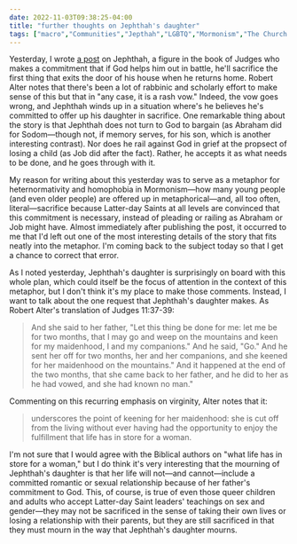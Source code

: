 ```yaml
---
date: 2022-11-03T09:38:25-04:00
title: "further thoughts on Jephthah's daughter"
tags: ["macro","Communities","Jepthah","LGBTQ","Mormonism","The Church of Jesus Christ of Latter-day Saints","affirming church","Robert Alter","Abraham","Job","sacrifice"]
---
```

Yesterday, I wrote [a post](https://spencergreenhalgh.com/communities/on-david-archuleta-and-jephthah/) on Jephthah, a figure in the book of Judges who makes a commitment that if God helps him out in battle, he'll sacrifice the first thing that exits the door of his house when he returns home. Robert Alter notes that there's been a lot of rabbinic and scholarly effort to make sense of this but that in "any case, it is a rash vow." Indeed, the vow goes wrong, and Jephthah winds up in a situation where's he believes he's committed to offer up his daughter in sacrifice. One remarkable thing about the story is that Jephthah does not turn to God to bargain (as Abraham did for Sodom—though not, if memory serves, for his son, which is another interesting contrast). Nor does he rail against God in grief at the propsect of losing a child (as Job did after the fact). Rather, he accepts it as what needs to be done, and he goes through with it.

My reason for writing about this yesterday was to serve as a metaphor for heternormativity and homophobia in Mormonism—how many young people (and even older people) are offered up in metaphorical—and, all too often, literal—sacrifice because Latter-day Saints at all levels are convinced that this commitment is necessary, instead of pleading or railing as Abraham or Job might have. Almost immediately after publishing the post, it occurred to me that I'd left out one of the most interesting details of the story that fits neatly into the metaphor. I'm coming back to the subject today so that I get a chance to correct that error.

As I noted yesterday, Jephthah's daughter is surprisingly on board with this whole plan, which could itself be the focus of attention in the context of this metaphor, but I don't think it's my place to make those comments. Instead, I want to talk about the one request that Jephthah's daughter makes. As Robert Alter's translation of Judges 11:37-39: 

> And she said to her father, "Let this thing be done for me: let me be for two months, that I may go and weep on the mountains and keen for my maidenhood, I and my companions." And he said, "Go." And he sent her off for two months, her and her companions, and she keened for her maidenhood on the mountains." And it happened at the end of the two months, that she came back to her father, and he did to her as he had vowed, and she had known no man."

Commenting on this recurring emphasis on virginity, Alter notes that it:

> underscores the point of keening for her maidenhood: she is cut off from the living without ever having had the opportunity to enjoy the fulfillment that life has in store for a woman.

I'm not sure that I would agree with the Biblical authors on "what life has in store for a woman," but I do think it's very interesting that the mourning of Jephthah's daughter is that her life will not—and cannot—include a committed romantic or sexual relationship because of her father's commitment to God. This, of course, is true of even those queer children and adults who accept Latter-day Saint leaders' teachings on sex and gender—they may not be sacrificed in the sense of taking their own lives or losing a relationship with their parents, but they are still sacrificed in that they must mourn in the way that Jephthah's daughter mourns.